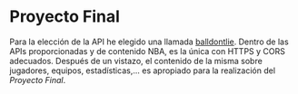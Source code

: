 # Proyecto Final

Para la elección de la API he elegido una llamada [balldontlie](https://www.balldontlie.io/). Dentro de las APIs proporcionadas y de contenido NBA, es la única con HTTPS y CORS adecuados. Después de un vistazo, el contenido de la misma sobre jugadores, equipos, estadísticas,... es apropiado para la realización del *Proyecto Final*.  